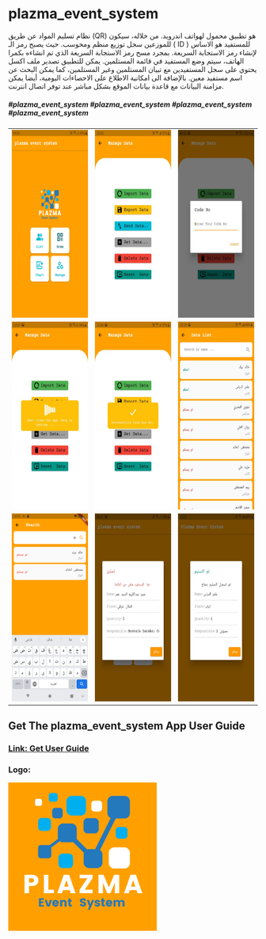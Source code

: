 # plazma_event_system
نظام تسليم المواد عن طريق (QR) هو تطبيق محمول لهواتف اندرويد. من خلاله، سيكون للموزعين سجل توزيع منظم ومحوسب. حيث يصبح رمز الـ ( ID ) للمستفيد هو الاساس لإنشاء رمز الاستجابة السريعة. بمجرد مسح رمز الاستجابة السريعة الذي تم انشاءه بكمرا الهاتف، سيتم وضع المستفيد في قائمة المستلمين. يمكن للتطبيق تصدير ملف اكسل يحتوي على سجل المستفيدين مع تبيان المستلمين وغير المستلمين، كما يمكن البحث عن اسم مستفيد معين. بالإضافة الى امكانية الاطلاع على الاحصاءات اليومية، أيضا يمكن مزامنة البيانات مع قاعدة بيانات الموقع بشكل مباشر عند توفر اتصال انترنت.

##### \#plazma_event_system \#plazma_event_system \#plazma_event_system \#plazma_event_system

<table>
<tr>

<td><img src="/assets/images/shot1.jpg" alt="Alt text" title="plazma_event_system Logo" width="200" height="380"></td>

<td><img src="/assets/images/shot2.jpg" alt="Alt text" title="plazma_event_system Logo" width="200" height="380"></td>

<td><img src="/assets/images/shot3.jpg" alt="Alt text" title="plazma_event_system Logo" width="200" height="380"></td>

</tr>

<tr>

<td><img src="/assets/images/shot4.jpg" alt="Alt text" title="plazma_event_system Logo" width="200" height="380"></td>

<td><img src="/assets/images/shot5.jpg" alt="Alt text" title="plazma_event_system Logo" width="200" height="380"></td>
  
<td><img src="/assets/images/shot6.jpg" alt="Alt text" title="plazma_event_system Logo" width="200" height="380"></td>

</tr>
  <tr>

<td><img src="/assets/images/shot7.png" alt="Alt text" title="plazma_event_system Logo" width="200" height="380"></td>

<td><img src="/assets/images/shot8.jpg" alt="Alt text" title="plazma_event_system Logo" width="200" height="380"></td>
  
<td><img src="/assets/images/shot9.jpg" alt="Alt text" title="plazma_event_system Logo" width="200" height="380"></td>

</tr>

</table>


## Get The plazma_event_system App User Guide


### [Link: Get User Guide](https://github.com/MuratArslanAk/plazma_event_system/blob/main/assets/images/USER%20MANUAL%20Plazma%20QR-git.pdf)

### Logo: 
<img src="/assets/images/logo.png" alt="Alt text" title="tibbi_terminoloji QR Code" width="300" height="300">
